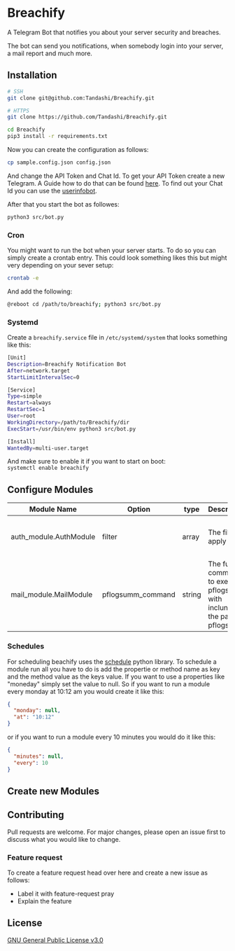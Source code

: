 # Breachify
A Telegram Bot that notifies you about your server security and breaches.

The bot can send you notifications, when somebody login into your server, a mail report and much more.

## Installation
```bash
# SSH
git clone git@github.com:Tandashi/Breachify.git

# HTTPS
git clone https://github.com/Tandashi/Breachify.git
```

```bash
cd Breachify
pip3 install -r requirements.txt
```

Now you can create the configuration as follows:
```bash
cp sample.config.json config.json
```
And change the API Token and Chat Id. To get your API Token create a new Telegram. A Guide how to do that can be found [here](https://core.telegram.org/bots).
To find out your Chat Id you can use the [userinfobot](https://telegram.me/userinfobot).


After that you start the bot as followes:
```bash
python3 src/bot.py
```
### Cron
You might want to run the bot when your server starts. To do so you can simply create a crontab entry. This could look something likes this but might very depending on your sever setup:
```bash
crontab -e
```

And add the following:
```bash
@reboot cd /path/to/breachify; python3 src/bot.py
```

### Systemd
Create a `breachify.service` file in `/etc/systemd/system` that looks something like this:
```bash
[Unit]
Description=Breachify Notification Bot
After=network.target
StartLimitIntervalSec=0

[Service]
Type=simple
Restart=always
RestartSec=1
User=root
WorkingDirectory=/path/to/Breachify/dir
ExecStart=/usr/bin/env python3 src/bot.py

[Install]
WantedBy=multi-user.target
```

And make sure to enable it if you want to start on boot:  
`systemctl enable breachify`

## Configure Modules

| Module Name            | Option            | type   | Description                                                  | Example                                                      |
| ---------------------- | ----------------- | ------ | ------------------------------------------------------------ | ------------------------------------------------------------ |
| auth_module.AuthModule | filter            | array  | The filter to apply                                          | [<br />`"grep \"pam_unix\""`,<br />`"grep \"session opened\""`<br />] |
| mail_module.MailModule | pflogsumm_command | string | The full command to execute pflogsumm with inclunding the path to pflogsumm | `/usr/local/bin/pflogsumm -d yesterday`                      |





### Schedules
For scheduling beachify uses the [schedule](https://pypi.org/project/schedule/) python library.
To schedule a module run all you have to do is add the propertie or method name as key and the method value as the keys value. If you want to use a properties like "moneday" simply set the value to null.
So if you want to run a module every monday at 10:12 am you would create it like this:
```json
{
  "monday": null,
  "at": "10:12"
}
```

or if you want to run a module every 10 minutes you would do it like this:
```json
{
  "minutes": null,
  "every": 10
}
```

## Create new Modules

## Contributing
Pull requests are welcome. For major changes, please open an issue first to discuss what you would like to change.

### Feature request
To create a feature request head over here and create a new issue as follows:
- Label it with feature-request pray
- Explain the feature

## License
[GNU General Public License v3.0](https://choosealicense.com/licenses/lgpl-3.0/)
